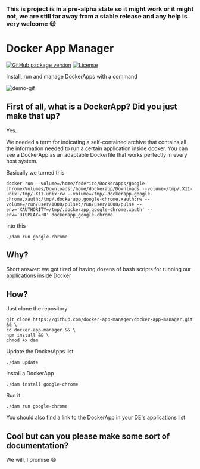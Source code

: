 ### This is project is in a pre-alpha state so it might work or it might not, we are still far away from a stable release and any help is very welcome :smiley:

# Docker App Manager


[![GitHub package version](https://img.shields.io/github/package-json/v/docker-app-manager/docker-app-manager.svg?style=flat-square)](https://github.com/docker-app-manager/docker-app-manager)
[![License](https://img.shields.io/github/license/docker-app-manager/docker-app-manager.svg?style=flat-square)](https://github.com/docker-app-manager/docker-app-manager/blob/master/LICENSE)



Install, run and manage DockerApps with a command

![demo-gif](https://i.imgur.com/zUEj9ms.gif)

## First of all, what is a DockerApp? Did you just make that up?

Yes.

We needed a term for indicating a self-contained archive that contains all the information needed to run a certain application inside docker.
You can see a DockerApp as an adaptable Dockerfile that works perfectly in every host system.

Basically we turned this

```
docker run --volume=/home/federico/DockerApps/google-chrome/Volumes/Downloads:/home/dockerapp/Downloads --volume=/tmp/.X11-unix:/tmp/.X11-unix:rw --volume=/tmp/.dockerapp.google-chrome.xauth:/tmp/.dockerapp.google-chrome.xauth:rw --volume=/run/user/1000/pulse:/run/user/1000/pulse --env='XAUTHORITY=/tmp/.dockerapp.google-chrome.xauth' --env='DISPLAY=:0' dockerapp_google-chrome
```

into this

```
./dam run google-chrome
```


## Why?

Short answer: we got tired of having dozens of bash scripts for running our applications inside Docker

## How?

Just clone the repository

```
git clone https://github.com/docker-app-manager/docker-app-manager.git && \
cd docker-app-manager && \
npm install && \
chmod +x dam
```

Update the DockerApps list

```
./dam update
```

Install a DockerApp

```
./dam install google-chrome
```

Run it

```
./dam run google-chrome
````

You should also find a link to the DockerApp in your DE's applications list

## Cool but can you please make some sort of documentation?

We will, I promise :sweat_smile:
